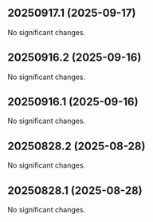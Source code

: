## 20250917.1 (2025-09-17)

No significant changes.


## 20250916.2 (2025-09-16)

No significant changes.


## 20250916.1 (2025-09-16)

No significant changes.


## 20250828.2 (2025-08-28)

No significant changes.


## 20250828.1 (2025-08-28)

No significant changes.
